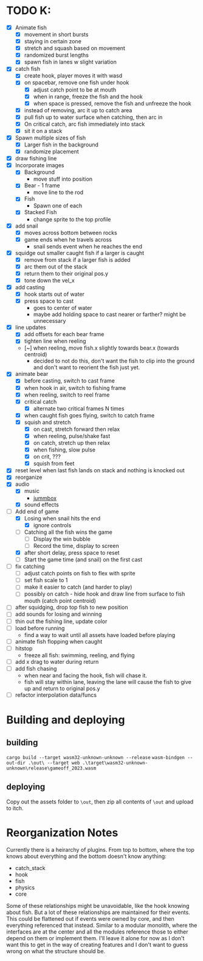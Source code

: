 # TODO K:
- [x] Animate fish
  - [x] movement in short bursts
  - [x] staying in certain zone
  - [x] stretch and squash based on movement
  - [x] randomized burst lengths
  - [x] spawn fish in lanes w slight variation
- [x] catch fish
  - [x] create hook, player moves it with wasd
  - [x] on spacebar, remove one fish under hook
    - [x] adjust catch point to be at mouth
    - [x] when in range, freeze the fish and the hook
    - [x] when space is pressed, remove the fish and unfreeze the hook
  - [x] instead of removing, arc it up to catch area
  - [x] pull fish up to water surface when catching, then arc in
  - [x] On critical catch, arc fish immediately into stack
  - [x] sit it on a stack
- [x] Spawn multiple sizes of fish
  - [x] Larger fish in the background
  - [x] randomize placement
- [x] draw fishing line
- [x] Incorporate images
  - [x] Background
    - move stuff into position
  - [x] Bear - 1 frame
    - move line to the rod
  - [x] Fish
    - Spawn one of each
  - [x] Stacked Fish
    - change sprite to the top profile
- [x] add snail
  - [x] moves across bottom between rocks
  - [x] game ends when he travels across
    - snail sends event when he reaches the end
- [x] squidge out smaller caught fish if a larger is caught
  - [x] remove from stack if a larger fish is added
  - [x] arc them out of the stack
  - [x] return them to their original pos.y
  - [x] tone down the vel_x
- [x] add casting
  - [x] hook starts out of water
  - [x] press space to cast
    - goes to center of water
    - maybe add holding space to cast nearer or farther? might be unnecessary
- [x] line updates
  - [x] add offsets for each bear frame
  - [x] tighten line when reeling
  - [~] when reeling, move fish.x slightly towards bear.x (towards centroid)
    - decided to not do this, don't want the fish to clip into the ground and don't want to reorient the fish just yet.
- [x] animate bear
  - [x] before casting, switch to cast frame
  - [x] when hook in air, switch to fishing frame
  - [x] when reeling, switch to reel frame
  - [x] critical catch
    - [x] alternate two critical frames N times
  - [x] when caught fish goes flying, switch to catch frame
  - [x] squish and stretch
    - [x] on cast, stretch forward then relax
    - [x] when reeling, pulse/shake fast
    - [x] on catch, stretch up then relax
    - [x] when fishing, slow pulse
    - [x] on crit, ???
    - [x] squish from feet
- [x] reset level when last fish lands on stack and nothing is knocked out
- [x] reorganize
- [x] audio
  - [x] music
    - [jummbox](https://jummbus.bitbucket.io)
  - [x] sound effects
- [ ] Add end of game
  - [x] Losing when snail hits the end
    - [x] ignore controls
  - [ ] Catching all the fish wins the game
    - [ ] Display the win bubble
    - [ ] Record the time, display to screen
  - [x] after short delay, press space to reset
  - [ ] Start the game time (and snail) on the first cast
- [ ] fix catching
  - [ ] adjust catch points on fish to flex with sprite
  - [ ] set fish scale to 1
  - [ ] make it easier to catch (and harder to play)
  - [ ] possibly on catch - hide hook and draw line from surface to fish mouth (catch point centroid)
- [ ] after squidging, drop top fish to new position
- [ ] add sounds for losing and winning
- [ ] thin out the fishing line, update color
- [ ] load before running
  - find a way to wait until all assets have loaded before playing
- [ ] animate fish flopping when caught
- [ ] hitstop
  - freeze all fish: swimming, reeling, and flying
- [ ] add x drag to water during return
- [ ] add fish chasing
  - when near and facing the hook, fish will chase it. 
  - fish will stay within lane, leaving the lane will cause the fish to give up and return to original pos.y
- [ ] refactor interpolation data/funcs

# Building and deploying
## building
`cargo build --target wasm32-unknown-unknown --release`
`wasm-bindgen --out-dir .\out\ --target web .\target\wasm32-unknown-unknown\release\gameoff_2023.wasm`

## deploying
Copy out the assets folder to `\out`, then zip all contents of `\out` and upload to itch.

# Reorganization Notes
Currently there is a heirarchy of plugins. From top to bottom, where the top knows about everything and the bottom doesn't know anything:

- catch_stack
- hook
- fish
- physics
- core

Some of these relationships might be unavoidable, like the hook knowing about fish. But a lot of these relationships are maintained for their events. This could be flattened out if events were owned by core, and then everything referenced that instead. Similar to a modular monolith, where the interfaces are at the center and all the modules reference those to either depend on them or implement them. I'll leave it alone for now as I
don't want this to get in the way of creating features and I don't want to
guess wrong on what the structure should be.

